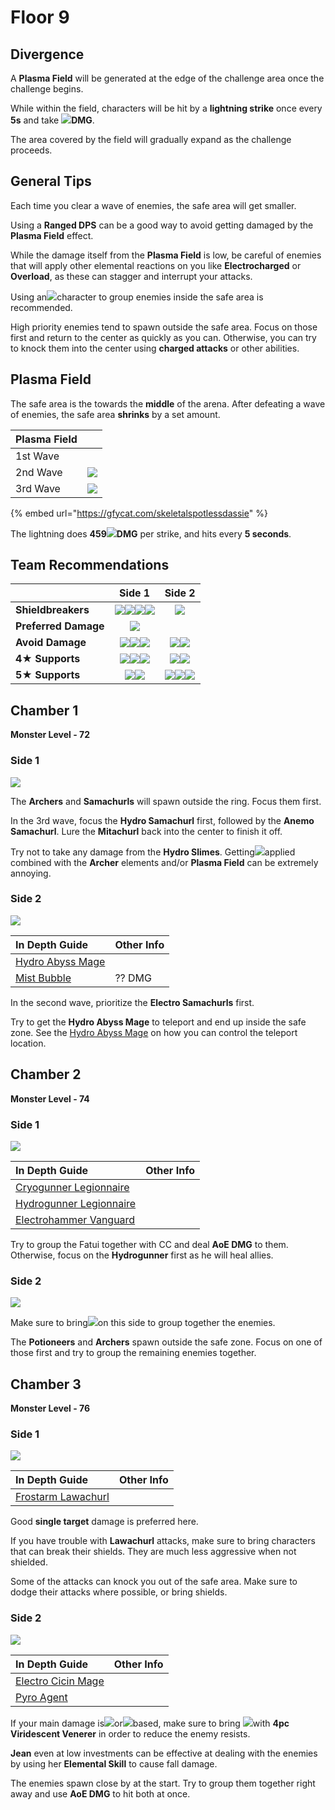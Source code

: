 # Floor 9

## Divergence

A **Plasma Field** will be generated at the edge of the challenge area once the challenge begins. 

While within the field, characters will be hit by a **lightning strike** once every **5s** and take ![](../../.gitbook/assets/electro_small.png)**DMG**. 

The area covered by the field will gradually expand as the challenge proceeds.

## General Tips

Each time you clear a wave of enemies, the safe area will get smaller.

Using a **Ranged DPS** can be a good way to avoid getting damaged by the **Plasma Field** effect.

While the damage itself from the **Plasma Field** is low, be careful of enemies that will apply other elemental reactions on you like **Electrocharged** or **Overload**, as these can stagger and interrupt your attacks.

Using an![](../../.gitbook/assets/anemo_small.png)character to group enemies inside the safe area is recommended.

High priority enemies tend to spawn outside the safe area. Focus on those first and return to the center as quickly as you can. Otherwise, you can try to knock them into the center using **charged attacks** or other abilities.

## Plasma Field

The safe area is the towards the **middle** of the arena. After defeating a wave of enemies, the safe area **shrinks** by a set amount.

| **Plasma Field** |  |
| :--- | :---: |
| 1st Wave |  |
| 2nd Wave | ![](../../.gitbook/assets/plasmafield_2.png)  |
| 3rd Wave | ![](../../.gitbook/assets/plasmafield_3.png)  |

{% embed url="https://gfycat.com/skeletalspotlessdassie" %}

The lightning does **459**![](../../.gitbook/assets/electro_small.png)**DMG** per strike, and hits every **5 seconds**.

## Team Recommendations

|  | Side 1 | Side 2 |
| :--- | :---: | :---: |
| **Shieldbreakers** | ![](../../.gitbook/assets/pyro_small.png)![](../../.gitbook/assets/cryo_small.png)![](../../.gitbook/assets/electro_small.png)![](../../.gitbook/assets/geo_small.png) | ![](../../.gitbook/assets/cryo_small.png) |
| **Preferred Damage** | ![](../../.gitbook/assets/pyro_small.png) |  |
| **Avoid Damage** | ![](../../.gitbook/assets/physical_small.png)![](../../.gitbook/assets/cryo_small.png)![](../../.gitbook/assets/geo_small.png) | ![](../../.gitbook/assets/pyro_small.png)![](../../.gitbook/assets/electro_small.png) |
| **4**★ **Supports** | ![](../../.gitbook/assets/ui_avataricon_bennett.png)![](../../.gitbook/assets/ui_avataricon_diona.png)![](../../.gitbook/assets/ui_avataricon_sucrose.png) | ![](../../.gitbook/assets/ui_avataricon_beidou.png)![](../../.gitbook/assets/ui_avataricon_sucrose.png) |
| **5**★ **Supports** | ![](../../.gitbook/assets/ui_avataricon_kazuha.png)![](../../.gitbook/assets/ui_avataricon_venti.png) | ![](../../.gitbook/assets/ui_avataricon_jean.png)![](../../.gitbook/assets/ui_avataricon_kazuha.png)![](../../.gitbook/assets/ui_avataricon_venti.png) |

## Chamber 1

**Monster Level - 72**

### Side 1

![](../../.gitbook/assets/9-1-1v20.png)

The **Archers** and **Samachurls** will spawn outside the ring. Focus them first.

In the 3rd wave, focus the **Hydro Samachurl** first, followed by the **Anemo Samachurl**. Lure the **Mitachurl** back into the center to finish it off.

Try not to take any damage from the **Hydro Slimes**. Getting![](../../.gitbook/assets/hydro_small.png)applied combined with the **Archer** elements and/or **Plasma Field** can be extremely annoying.

### Side 2

![](../../.gitbook/assets/9-1-2v20.png)

| **In Depth Guide** | Other Info |
| :--- | :--- |
| [Hydro Abyss Mage](../../monsters/abyss-order/hydro-abyss-mage.md) |  |
| [Mist Bubble](../../mechanics/auras/mist-bubble.md) | ?? DMG |

In the second wave, prioritize the **Electro Samachurls** first.

Try to get the **Hydro Abyss Mage** to teleport and end up inside the safe zone. See the [Hydro Abyss Mage](../../monsters/abyss-order/hydro-abyss-mage.md) on how you can control the teleport location.

## Chamber 2

**Monster Level - 74**

### Side 1

![](../../.gitbook/assets/9-2-1v20.png)



| **In Depth Guide** | Other Info |
| :--- | :--- |
| [Cryogunner Legionnaire](../../monsters/fatui/cryogunner-legionnaire.md) |  |
| [Hydrogunner Legionnaire](../../monsters/fatui/hydrogunner-legionnaire.md) |  |
| [Electrohammer Vanguard](../../monsters/fatui/electrohammer-vanguard.md) |  |

Try to group the Fatui together with CC and deal **AoE DMG** to them. Otherwise, focus on the **Hydrogunner** first as he will heal allies.

### Side 2

![](../../.gitbook/assets/9-2-2v20.png)

Make sure to bring![](../../.gitbook/assets/anemo_small.png)on this side to group together the enemies.

The **Potioneers** and **Archers** spawn outside the safe zone. Focus on one of those first and try to group the remaining enemies together.

## Chamber 3

**Monster Level - 76**

### Side 1

![](../../.gitbook/assets/9-3-1v20.png)

| **In Depth Guide** | Other Info |
| :--- | :--- |
| [Frostarm Lawachurl](../../monsters/hilichurls/frostarm-lawachurl.md) |  |

Good **single target** damage is preferred here.

If you have trouble with **Lawachurl** attacks, make sure to bring characters that can break their shields. They are much less aggressive when not shielded.

Some of the attacks can knock you out of the safe area. Make sure to dodge their attacks where possible, or bring shields.

### Side 2

![](../../.gitbook/assets/9-3-2v20.png)

| **In Depth Guide** | Other Info |
| :--- | :--- |
| [Electro Cicin Mage](../../monsters/fatui/electro-cicin-mage.md) |  |
| [Pyro Agent](../../monsters/fatui/pyro-agent.md) |  |

If your main damage is![](../../.gitbook/assets/pyro_small.png)or![](../../.gitbook/assets/electro_small.png)based, make sure to bring ![](../../.gitbook/assets/anemo_small.png)with **4pc Viridescent Venerer** in order to reduce the enemy resists.

**Jean** even at low investments can be effective at dealing with the enemies by using her **Elemental Skill** to cause fall damage.

The enemies spawn close by at the start. Try to group them together right away and use **AoE DMG** to hit both at once.

